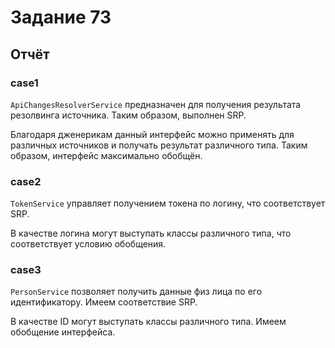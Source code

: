 # Задание 73

## Отчёт

### case1

`ApiChangesResolverService` предназначен для получения результата резолвинга источника. Таким образом, выполнен SRP.

Благодаря дженерикам данный интерфейс можно применять для различных источников и получать результат различного типа.
Таким образом, интерфейс максимально обобщён.

### case2

`TokenService` управляет получением токена по логину, что соответствует SRP.

В качестве логина могут выступать классы различного типа, что соответствует условию обобщения.

### case3

`PersonService` позволяет получить данные физ лица по его идентификатору. Имеем соответствие SRP.

В качестве ID могут выступать классы различного типа. Имеем обобщение интерфейса. 
